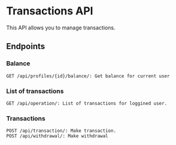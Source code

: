 # Transactions API
This API allows you to manage transactions.

## Endpoints

### Balance
```
GET /api/profiles/{id}/balance/: Get balance for current user
```

### List of transactions

```
GET /api/operation/: List of transactions for loggined user.
```

### Transactions
```
POST /api/transaction/: Make transaction.
POST /api/withdrawal/: Make withdrawal
```
